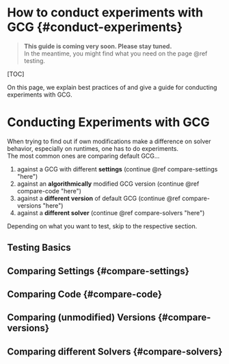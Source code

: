 # How to conduct experiments with GCG {#conduct-experiments}
> **This guide is coming very soon. Please stay tuned.**  
> In the meantime, you might find what you need on the page @ref testing.

[TOC]

On this page, we explain best practices of and give a guide for conducting experiments with
GCG. 

# Conducting Experiments with GCG
When trying to find out if own modifications make a difference on solver behavior,
especially on runtimes, one has to do experiments.   
The most common ones are comparing default GCG...

1. against a GCG with different **settings** (continue @ref compare-settings "here")
2. against an **algorithmically** modified GCG version (continue @ref compare-code "here")
3. against a **different version** of default GCG (continue @ref compare-versions "here")
4. against a **different solver** (continue @ref compare-solvers "here")

Depending on what you want to test, skip to the respective section.

## Testing Basics
## Comparing Settings {#compare-settings}
## Comparing Code {#compare-code}
## Comparing (unmodified) Versions {#compare-versions}
## Comparing different Solvers {#compare-solvers}